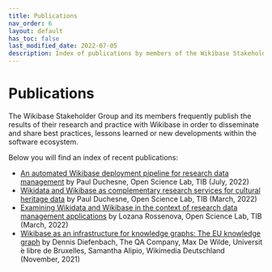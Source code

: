 ```yaml
---
title: Publications
nav_order: 6
layout: default
has_toc: false
last_modified_date: 2022-07-05
description: Index of publications by members of the Wikibase Stakeholder Group
---
```


# Publications

The Wikibase Stakeholder Group and its members frequently publish the results of their research and practice with Wikibase in order to disseminate and share best practices, lessons learned or new developments within the software ecosystem.

Below you will find an index of recent publications:

- [An automated Wikibase deployment pipeline for research data management](automated-deployment-pipeline) by Paul Duchesne, Open Science Lab, TIB (July, 2022)
- [Wikidata and Wikibase as complementary research services for cultural heritage data](https://blogs.tib.eu/wp/tib/2022/03/17/wikidata-and-wikibase-as-complementary-research-services-for-cultural-heritage-data/) <i class="fa fa-external-link" aria-hidden="true"></i> by Paul Duchesne, Open Science Lab, TIB (March, 2022)
- [Examining Wikidata and Wikibase in the context of research data management applications](https://blogs.tib.eu/wp/tib/2022/03/16/examining-wikidata-and-wikibase-in-the-context-of-research-data-management-applications/) <i class="fa fa-external-link" aria-hidden="true"></i> by Lozana Rossenova, Open Science Lab, TIB (March, 2022)
- [Wikibase as an infrastructure for knowledge graphs: The EU knowledge graph](https://hal.archives-ouvertes.fr/hal-03353225/document) <i class="fa fa-external-link" aria-hidden="true"></i> by Dennis Diefenbach, The QA Company, Max De Wilde, Universit ́e libre de Bruxelles, Samantha Alipio, Wikimedia Deutschland  (November, 2021)
